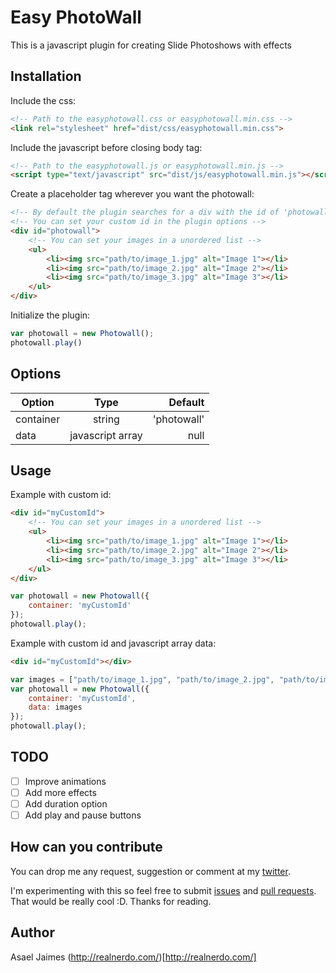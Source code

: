 # Easy PhotoWall

This is a javascript plugin for creating Slide Photoshows with effects

## Installation

Include the css:
```html
<!-- Path to the easyphotowall.css or easyphotowall.min.css -->
<link rel="stylesheet" href="dist/css/easyphotowall.min.css">
```

Include the javascript before closing body tag:
```html
<!-- Path to the easyphotowall.js or easyphotowall.min.js -->
<script type="text/javascript" src="dist/js/easyphotowall.min.js"></script>
```

Create a placeholder tag wherever you want the photowall:
```html
<!-- By default the plugin searches for a div with the id of 'photowall' -->
<!-- You can set your custom id in the plugin options -->
<div id="photowall">
    <!-- You can set your images in a unordered list -->
    <ul>
        <li><img src="path/to/image_1.jpg" alt="Image 1"></li>
        <li><img src="path/to/image_2.jpg" alt="Image 2"></li>
        <li><img src="path/to/image_3.jpg" alt="Image 3"></li>
    </ul>
</div>
```

Initialize the plugin:
```javascript
var photowall = new Photowall();
photowall.play()
```

## Options

| Option    | Type             | Default     |
| ----------|:----------------:| -----------:|
| container | string           | 'photowall' |
| data      | javascript array |   null      |

## Usage

Example with custom id:
```html
<div id="myCustomId">
    <!-- You can set your images in a unordered list -->
    <ul>
        <li><img src="path/to/image_1.jpg" alt="Image 1"></li>
        <li><img src="path/to/image_2.jpg" alt="Image 2"></li>
        <li><img src="path/to/image_3.jpg" alt="Image 3"></li>
    </ul>
</div>
```

```javascript
var photowall = new Photowall({
    container: 'myCustomId'
});
photowall.play();
```

Example with custom id and javascript array data:
```html
<div id="myCustomId"></div>
```

```javascript
var images = ["path/to/image_1.jpg", "path/to/image_2.jpg", "path/to/image_3.jpg"];
var photowall = new Photowall({
    container: 'myCustomId',
    data: images
});
photowall.play();
```

## TODO

- [ ] Improve animations
- [ ] Add more effects
- [ ] Add duration option
- [ ] Add play and pause buttons

## How can you contribute

You can drop me any request, suggestion or comment at my [twitter](https://twitter.com/asaelx).

I'm experimenting with this so feel free to submit [issues](https://github.com/realnerdo/easyphotowall/issues) and [pull requests](https://github.com/realnerdo/easyphotowall/pulls). That would be really cool :D.
Thanks for reading.

## Author

Asael Jaimes
(http://realnerdo.com/)[http://realnerdo.com/]
